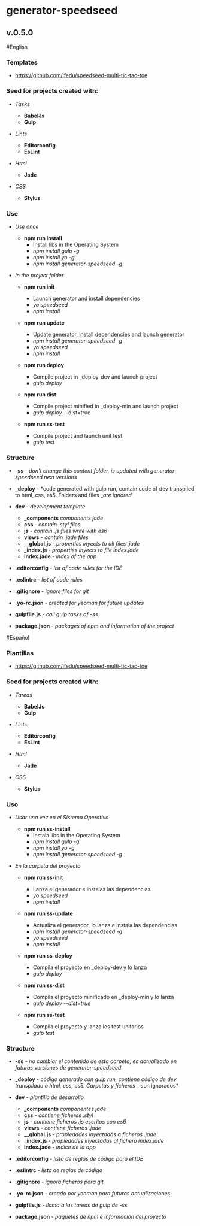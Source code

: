 # generator-speedseed
## v.0.5.0

#English
### Templates
- https://github.com/ifedu/speedseed-multi-tic-tac-toe

### Seed for projects created with:
- *Tasks*
    - **BabelJs**
    - **Gulp**

- *Lints*
    - **Editorconfig**
    - **EsLint**

- *Html*
    - **Jade**

- *CSS*
    - **Stylus**

### Use
- *Use once*
    - **npm run install**
        - Install libs in the Operating System
        - *npm install gulp -g*
        - *npm install yo -g*
        - *npm install generator-speedseed -g*

- *In the project folder*
    - **npm run init**
        - Launch generator and install dependencies
        - *yo speedseed*
        - *npm install*

    - **npm run update**
        - Update generator, install dependencies and launch generator
        - *npm install generator-speedseed -g*
        - *yo speedseed*
        - *npm install*

    - **npm run deploy**
        - Compile project in _deploy-dev and launch project
        - *gulp deploy*

    - **npm run dist**
        - Compile project minified in _deploy-min and launch project
        - *gulp deploy* --dist=true

    - **npm run ss-test**
        - Compile project and launch unit test
        - *gulp test*

### Structure
- **-ss** - *don't change this content folder, is updated with generator-speedseed next versions*
- **_deploy** - *code generated with gulp run, contain code of dev transpiled to html, css, es5. Folders and files _*are ignored*
- **dev** - *development template*
    - **_components** *components jade*
    - **css** - *contain .styl files*
    - **js** - *contain .js files write with es6*
    - **views** - *contain .jade files*
    - **__global.js** - *properties inyects to all files .jade*
    - **_index.js** - *properties inyects to file index.jade*
    - **index.jade** - *index of the app*

- **.editorconfig** - *list of code rules for the IDE*
- **.eslintrc** - *list of code rules*
- **.gitignore** - *ignore files for git*
- **.yo-rc.json** - *created for yeoman for future updates*
- **gulpfile.js** - *call gulp tasks of -ss*
- **package.json** - *packages of npm and information of the project*

#Español
### Plantillas
- https://github.com/ifedu/speedseed-multi-tic-tac-toe

### Seed for projects created with:
- *Tareas*
    - **BabelJs**
    - **Gulp**

- *Lints*
    - **Editorconfig**
    - **EsLint**

- *Html*
    - **Jade**

- *CSS*
    - **Stylus**

### Uso
- *Usar una vez en el Sistema Operativo*
    - **npm run ss-install**
        - Instala libs in the Operating System
        - *npm install gulp -g*
        - *npm install yo -g*
        - *npm install generator-speedseed -g*

- *En la carpeta del proyecto*
    - **npm run ss-init**
        - Lanza el generador e instalas las dependencias
        - *yo speedseed*
        - *npm install*

    - **npm run ss-update**
        - Actualiza el generador, lo lanza e instala las dependencias
        - *npm install generator-speedseed -g*
        - *yo speedseed*
        - *npm install*

    - **npm run ss-deploy**
        - Compila el proyecto en _deploy-dev y lo lanza
        - *gulp deploy*

    - **npm run ss-dist**
        - Compila el proyecto minificado en _deploy-min y lo lanza
        - *gulp deploy --dist=true*

    - **npm run ss-test**
        - Compila el proyecto y lanza los test unitarios
        - *gulp test*

### Structure
- **-ss** - *no cambiar el contenido de esta carpeta, es actualizado en futuras versiones de generator-speedseed*
- **_deploy** - *código generado con gulp run, contiene código de dev transpilado a html, css, es5. Carpetas y ficheros _* son ignorados*
- **dev** - *plantilla de desarrollo*
    - **_components** *componentes jade*
    - **css** - *contiene  ficheros .styl*
    - **js** - *contiene ficheros .js escritos con es6*
    - **views** - *contiene ficheros .jade*
    - **__global.js** - *propiedades inyectadas a ficheros .jade*
    - **_index.js** - *propiedades inyectadas al fichero index.jade*
    - **index.jade** - *indice de la app*

- **.editorconfig** - *lista de reglas de código para el IDE*
- **.eslintrc** - *lista de reglas de código*
- **.gitignore** - *ignora ficheros para git*
- **.yo-rc.json** - *creado por yeoman para futuras actualizaciones*
- **gulpfile.js** - *llama a las tareas de gulp de -ss*
- **package.json** - *paquetes de npm e información del proyecto*